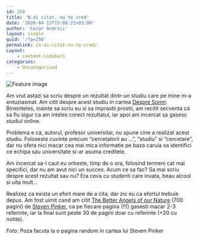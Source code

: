 ```yaml
---
id: 250
title: 'N-ai citat, nu te cred'
date: '2020-04-13T15:08:21+03:00'
author: 'Cezar Andrici'
layout: single
guid: '/?p=250'
permalink: /n-ai-citat-nu-te-cred/
Layout:
    - content-sidebar1
categories:
    - Uncategorized
---
```


![Feature image](/wp-content/uploads/2020/04/IMG_20200413_145959-1-1024x533.jpg)

Am vrut astazi sa scriu despre un rezultat dintr-un studiu care pe mine m-a entuziasmat. Am citit despre acest studiu in cartea [Despre Somn](https://l.profitshare.ro/l/7407648). Bineinteles, inainte sa scriu eu si sa imprastii prostii, am recitit secventa ca sa fiu sigur ca am inteles corect rezultatul, iar apoi am incercat sa gasesc studiul online.

Problema e ca, autorul, profesor universitar, nu spune cine a realizat acest studiu. Foloseste cuvinte precum “cercetatorii au …”, “studiu” si “cercetare”, dar nu ofera nici macar cea mai mica informatie pe baza caruia sa identifici ce echipa sau universitate si-ar asuma creditele.

Am incercat sa-l caut eu orbeste, timp de o ora, folosind termeni cat mai specifici, dar nu am avut nici un succes. Acum ce sa fac? Sa mai scriu despre acest rezultat sau nu? Era ceva cu studenti care invata, beau alcool si uita mult…

Realizez ca exista un efort mare de a cita, dar zic eu ca efortul trebuie depus. Am fost uimit cand am citit [The Better Angels of our Nature](https://l.profitshare.ro/l/7416724) (700 pagini) de [Steven Pinker](https://www.goodreads.com/author/show/3915.Steven_Pinker), ca pe fiecare pagina (!!!) gasesti macar 2-3 referinte, iar la final sunt peste 30 de pagini doar cu referinte (+20 cu notite).

*Foto:* Poza facuta la o pagina random in cartea lui Steven Pinker